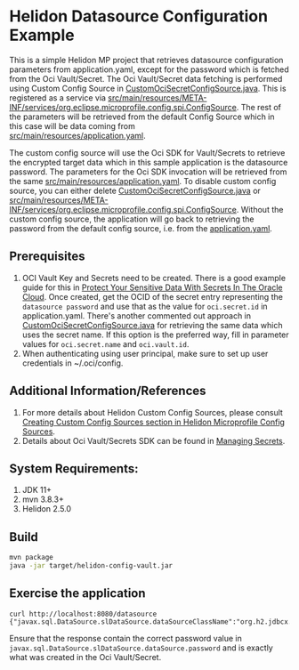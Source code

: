 # Helidon Datasource Configuration Example

This is a simple Helidon MP project that retrieves datasource configuration parameters from application.yaml, except
for the password which is fetched from the Oci Vault/Secret. The Oci Vault/Secret data fetching is performed using 
Custom Config Source in [CustomOciSecretConfigSource.java](src/main/java/io/helidon/example/config/vault/CustomOciSecretConfigSource.java).
This is registered as a service via [src/main/resources/META-INF/services/org.eclipse.microprofile.config.spi.ConfigSource](src/main/resources/META-INF/services/org.eclipse.microprofile.config.spi.ConfigSource).
The rest of the parameters will be retrieved from the default Config Source which in this case will be data coming from  
[src/main/resources/application.yaml](src/main/resources/application.yaml).

The custom config source will use the Oci SDK for Vault/Secrets to retrieve the encrypted target data which in this 
sample application is the datasource password. The parameters for the Oci SDK invocation will be retrieved from the same 
[src/main/resources/application.yaml](src/main/resources/application.yaml). To disable custom config source, you can either delete 
[CustomOciSecretConfigSource.java](src/main/java/io/helidon/example/config/vault/CustomOciSecretConfigSource.java)
or [src/main/resources/META-INF/services/org.eclipse.microprofile.config.spi.ConfigSource](src/main/resources/META-INF/services/org.eclipse.microprofile.config.spi.ConfigSource).
Without the custom config source, the application will go back to retrieving the password from the default config source, i.e. from the 
[application.yaml](src/main/resources/application.yaml).


## Prerequisites

1. OCI Vault Key and Secrets need to be created. There is a good example guide for this in  [Protect Your Sensitive Data With Secrets In The Oracle Cloud](https://recursive.codes/p/protect-your-sensitive-data-with-secrets-in-the-oracle-cloud). 
   Once created, get the OCID of the secret entry representing the `datasource password` and use that as the value for `oci.secret.id` in application.yaml. There's
   another commented out approach in [CustomOciSecretConfigSource.java](src/main/java/io/helidon/example/config/vault/CustomOciSecretConfigSource.java)
   for retrieving the same data which uses the secret name. If this option is the preferred way, fill in parameter values for `oci.secret.name` and `oci.vault.id`.
2. When authenticating using user principal, make sure to set up user credentials in ~/.oci/config.


## Additional Information/References

1. For more details about Helidon Custom Config Sources, please consult [Creating Custom Config Sources section in Helidon Microprofile Config Sources](https://helidon.io/docs/v2/#/mp/config/02_MP_config_sources).
2. Details about Oci Vault/Secrets SDK can be found in [Managing Secrets](https://docs.oracle.com/en-us/iaas/Content/KeyManagement/Tasks/managingsecrets.htm).


## System Requirements:

1. JDK 11+
2. mvn 3.8.3+
3. Helidon 2.5.0


## Build

```bash
mvn package
java -jar target/helidon-config-vault.jar
```

## Exercise the application

```
curl http://localhost:8080/datasource
{"javax.sql.DataSource.slDataSource.dataSourceClassName":"org.h2.jdbcx.JdbcDataSource","javax.sql.DataSource.slDataSource.dataSource.url":"jdbc:h2:mem:slPU","javax.sql.DataSource.slDataSource.dataSource.user":"sa","javax.sql.DataSource.slDataSource.dataSource.password":"Password123!"}
```
Ensure that the response contain the correct password value in `javax.sql.DataSource.slDataSource.dataSource.password` and is exactly
what was created in the Oci Vault/Secret.
